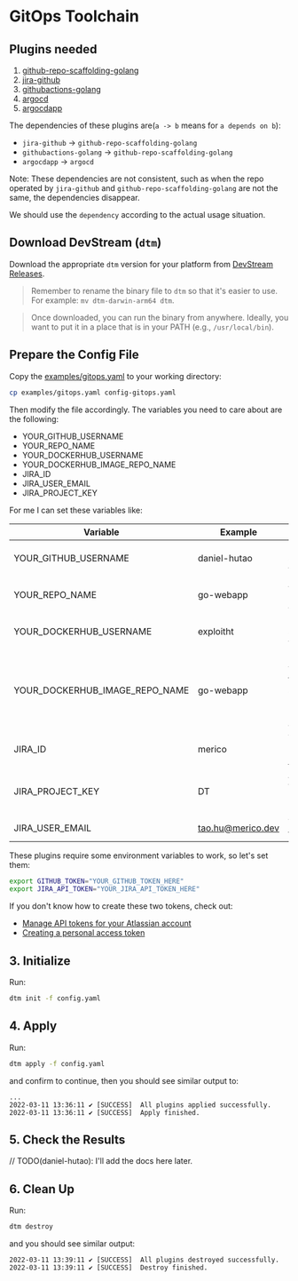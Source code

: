 # GitOps Toolchain

## Plugins needed

1. [github-repo-scaffolding-golang](../plugins/github-repo-scaffolding-golang.md)
2. [jira-github](../plugins/jira-github-integ.md)
3. [githubactions-golang](../plugins/githubactions-golang.md)
4. [argocd](../plugins/argocd.md)
5. [argocdapp](../plugins/argocdapp.md)

The dependencies of these plugins are(`a -> b` means for `a depends on b`):

- `jira-github` -> `github-repo-scaffolding-golang`
- `githubactions-golang` -> `github-repo-scaffolding-golang`
- `argocdapp` -> `argocd`

Note: These dependencies are not consistent, such as when the repo operated by `jira-github` and `github-repo-scaffolding-golang` are not the same, the dependencies disappear.

We should use the `dependency` according to the actual usage situation.

## Download DevStream (`dtm`)

Download the appropriate `dtm` version for your platform from [DevStream Releases](https://github.com/merico-dev/stream/releases).

> Remember to rename the binary file to `dtm` so that it's easier to use. For example: `mv dtm-darwin-arm64 dtm`.

> Once downloaded, you can run the binary from anywhere. Ideally, you want to put it in a place that is in your PATH (e.g., `/usr/local/bin`).

## Prepare the Config File

Copy the [examples/gitops.yaml](../../examples/gitops.yaml) to your working directory:

```bash
cp examples/gitops.yaml config-gitops.yaml
```

Then modify the file accordingly. The variables you need to care about are the following: 

- YOUR_GITHUB_USERNAME
- YOUR_REPO_NAME
- YOUR_DOCKERHUB_USERNAME
- YOUR_DOCKERHUB_IMAGE_REPO_NAME
- JIRA_ID
- JIRA_USER_EMAIL
- JIRA_PROJECT_KEY

For me I can set these variables like:

| Variable                       | Example           | Note                                                         |
| ------------------------------ | ----------------- | ------------------------------------------------------------ |
| YOUR_GITHUB_USERNAME           | daniel-hutao      | It should be case-sensitive here; strictly use your GitHub username |
| YOUR_REPO_NAME                 | go-webapp         | As long as it doesn't exist in your GitHub account and the name is legal |
| YOUR_DOCKERHUB_USERNAME        | exploitht         | It should be case-sensitive here; strictly use your DockerHub username |
| YOUR_DOCKERHUB_IMAGE_REPO_NAME | go-webapp         | It is recommended that you use the same name as the project, please make sure that there is no project with the same name in your DockerHub account |
| JIRA_ID                        | merico            | This is a domain name prefix like merico in https://merico.atlassian.net |
| JIRA_PROJECT_KEY               | DT                | A descriptive prefix for your project’s issue keys to recognize work from this project |
| JIRA_USER_EMAIL                | tao.hu@merico.dev | The email you use to log in to Jira                          |

These plugins require some environment variables to work, so let's set them:

```bash
export GITHUB_TOKEN="YOUR_GITHUB_TOKEN_HERE"
export JIRA_API_TOKEN="YOUR_JIRA_API_TOKEN_HERE"
```

If you don't know how to create these two tokens, check out:

- [Manage API tokens for your Atlassian account](https://support.atlassian.com/atlassian-account/docs/manage-api-tokens-for-your-atlassian-account/)
- [Creating a personal access token](https://docs.github.com/en/authentication/keeping-your-account-and-data-secure/creating-a-personal-access-token)

## 3. Initialize

Run:

```bash
dtm init -f config.yaml
```

## 4. Apply

Run:

```bash
dtm apply -f config.yaml
```

and confirm to continue, then you should see similar output to:

```
...
2022-03-11 13:36:11 ✔ [SUCCESS]  All plugins applied successfully.
2022-03-11 13:36:11 ✔ [SUCCESS]  Apply finished.
```

## 5. Check the Results

// TODO(daniel-hutao): I'll add the docs here later.

## 6. Clean Up

Run:

```bash
dtm destroy
```

and you should see similar output:

```
2022-03-11 13:39:11 ✔ [SUCCESS]  All plugins destroyed successfully.
2022-03-11 13:39:11 ✔ [SUCCESS]  Destroy finished.
```

